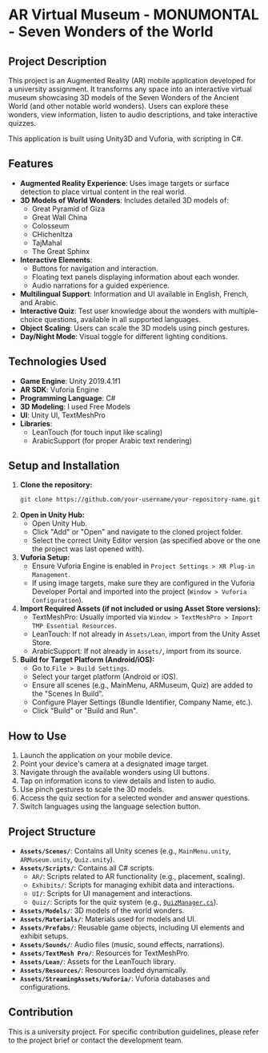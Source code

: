 # AR Virtual Museum - MONUMONTAL - Seven Wonders of the World

## Project Description
This project is an Augmented Reality (AR) mobile application developed for a university assignment. It transforms any space into an interactive virtual museum showcasing 3D models of the Seven Wonders of the Ancient World (and other notable world wonders). Users can explore these wonders, view information, listen to audio descriptions, and take interactive quizzes.

This application is built using Unity3D and Vuforia, with scripting in C#.

## Features
*   **Augmented Reality Experience**: Uses image targets or surface detection to place virtual content in the real world.
*   **3D Models of World Wonders**: Includes detailed 3D models of:
    *   Great Pyramid of Giza
    *   Great Wall China
    *   Colosseum
    *   CHichenItza
    *   TajMahal
    *   The Great Sphinx
*   **Interactive Elements**:
    *   Buttons for navigation and interaction.
    *   Floating text panels displaying information about each wonder.
    *   Audio narrations for a guided experience.
*   **Multilingual Support**: Information and UI available in English, French, and Arabic.
*   **Interactive Quiz**: Test user knowledge about the wonders with multiple-choice questions, available in all supported languages.
*   **Object Scaling**: Users can scale the 3D models using pinch gestures.
*   **Day/Night Mode**: Visual toggle for different lighting conditions.

## Technologies Used
*   **Game Engine**: Unity 2019.4.1f1
*   **AR SDK**: Vuforia Engine
*   **Programming Language**: C#
*   **3D Modeling**: I used Free Models
*   **UI**: Unity UI, TextMeshPro
*   **Libraries**:
    *   LeanTouch (for touch input like scaling)
    *   ArabicSupport (for proper Arabic text rendering)

## Setup and Installation
1.  **Clone the repository:**
    ```sh
    git clone https://github.com/your-username/your-repository-name.git
    ```
2.  **Open in Unity Hub:**
    *   Open Unity Hub.
    *   Click "Add" or "Open" and navigate to the cloned project folder.
    *   Select the correct Unity Editor version (as specified above or the one the project was last opened with).
3.  **Vuforia Setup:**
    *   Ensure Vuforia Engine is enabled in `Project Settings > XR Plug-in Management`.
    *   If using image targets, make sure they are configured in the Vuforia Developer Portal and imported into the project (`Window > Vuforia Configuration`).
4.  **Import Required Assets (if not included or using Asset Store versions):**
    *   TextMeshPro: Usually imported via `Window > TextMeshPro > Import TMP Essential Resources`.
    *   LeanTouch: If not already in `Assets/Lean`, import from the Unity Asset Store.
    *   ArabicSupport: If not already in `Assets/`, import from its source.
5.  **Build for Target Platform (Android/iOS):**
    *   Go to `File > Build Settings`.
    *   Select your target platform (Android or iOS).
    *   Ensure all scenes (e.g., MainMenu, ARMuseum, Quiz) are added to the "Scenes In Build".
    *   Configure Player Settings (Bundle Identifier, Company Name, etc.).
    *   Click "Build" or "Build and Run".

## How to Use
1.  Launch the application on your mobile device.
2.  Point your device's camera at a designated image target.
3.  Navigate through the available wonders using UI buttons.
4.  Tap on information icons to view details and listen to audio.
5.  Use pinch gestures to scale the 3D models.
6.  Access the quiz section for a selected wonder and answer questions.
7.  Switch languages using the language selection button.

## Project Structure
*   **`Assets/Scenes/`**: Contains all Unity scenes (e.g., `MainMenu.unity`, `ARMuseum.unity`, `Quiz.unity`).
*   **`Assets/Scripts/`**: Contains all C# scripts.
    *   `AR/`: Scripts related to AR functionality (e.g., placement, scaling).
    *   `Exhibits/`: Scripts for managing exhibit data and interactions.
    *   `UI/`: Scripts for UI management and interactions.
    *   `Quiz/`: Scripts for the quiz system (e.g., [`QuizManager.cs`](Assets/script/QuizManager.cs)).
*   **`Assets/Models/`**: 3D models of the world wonders.
*   **`Assets/Materials/`**: Materials used for models and UI.
*   **`Assets/Prefabs/`**: Reusable game objects, including UI elements and exhibit setups.
*   **`Assets/Sounds/`**: Audio files (music, sound effects, narrations).
*   **`Assets/TextMesh Pro/`**: Resources for TextMeshPro.
*   **`Assets/Lean/`**: Assets for the LeanTouch library.
*   **`Assets/Resources/`**: Resources loaded dynamically.
*   **`Assets/StreamingAssets/Vuforia/`**: Vuforia databases and configurations.

## Contribution
This is a university project. For specific contribution guidelines, please refer to the project brief or contact the development team.

